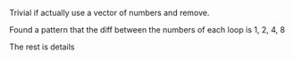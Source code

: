 Trivial if actually use a vector of numbers and remove.

Found a pattern that the diff between the numbers of each loop is 1, 2, 4, 8

The rest is details
